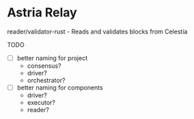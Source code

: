 # Astria Relay

reader/validator-rust - Reads and validates blocks from Celestia

TODO 
- [ ] better naming for project
  - consensus?
  - driver?
  - orchestrator?
- [ ] better naming for components
  - driver?
  - executor?
  - reader?
